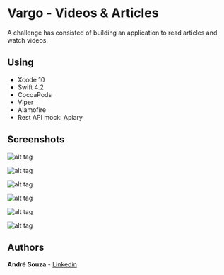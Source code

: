 # Vargo - Videos & Articles

A challenge has consisted of building an application to read articles and watch videos.

## Using

* Xcode 10
* Swift 4.2
* CocoaPods
* Viper
* Alamofire
* Rest API mock: Apiary

## Screenshots

![alt tag](https://image.ibb.co/jszJST/Captura_de_Tela_2018_07_14_a_s_16_02_53.png "Launch Screen")

![alt tag](https://image.ibb.co/kTRMgo/Captura_de_Tela_2018_07_14_a_s_16_03_08.png "Home")

![alt tag](https://image.ibb.co/neRbE8/Captura_de_Tela_2018_07_14_a_s_16_03_28.png "Video Item")

![alt tag](https://image.ibb.co/i6m9Z8/Captura_de_Tela_2018_07_14_a_s_16_26_46.png " Article Item")

![alt tag](https://preview.ibb.co/dKjwE8/Captura_de_Tela_2018_07_14_a_s_16_30_49.png " iPad Launch Screen")

![alt tag](https://preview.ibb.co/b6akyA/Captura-de-Tela-2018-10-25-a-s-16-13-09.png " iPad Landscape")


## Authors

**André Souza** - [Linkedin](https://www.linkedin.com/in/andrehsouza/)
